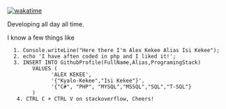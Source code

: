 [![wakatime](https://wakatime.com/badge/user/2573d11d-8fce-4d30-b2d3-4181d707f20c.svg)](https://wakatime.com/@2573d11d-8fce-4d30-b2d3-4181d707f20c)

Developing all day all time.

I know  a few things like 

      1. Console.writeLine("Here there I'm Alex Kekee Alias Isi Kekee");
      2. echo 'I have aften coded in php and I liked it!';
      3. INSERT INTO GithubProfile(FullName,Alias,ProgramingStack)
            VALUES (
                  'ALEX KEKEE',
                  '{"Kyalo-Kekee","Isi Kekee"}',
                  '{"C#", "PHP", "MYSQL","MSSQL","SQL","T-SQL"}
            )
       4. CTRL C + CTRL V on stackoverflow, Cheers!

<!---
Kyalo-kekee/Kyalo-kekee is a ✨ special ✨ repository because its `README.md` (this file) appears on your GitHub profile.
You can click the Preview link to take a look at your changes.
--->
